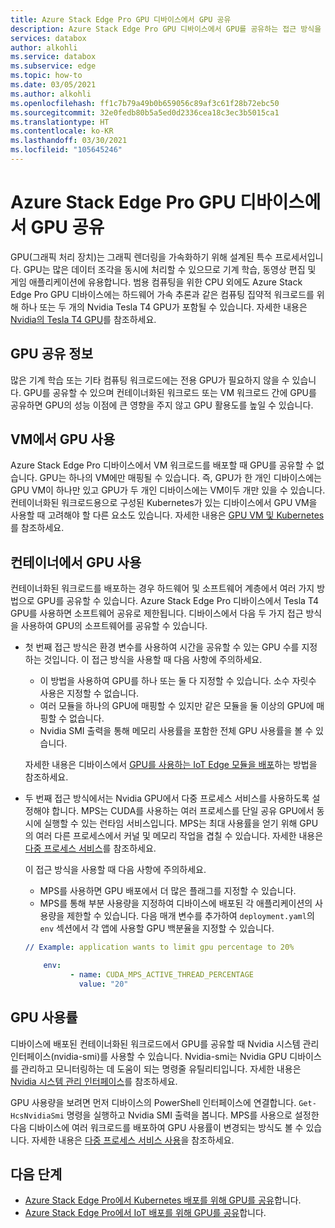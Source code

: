 ```yaml
---
title: Azure Stack Edge Pro GPU 디바이스에서 GPU 공유
description: Azure Stack Edge Pro GPU 디바이스에서 GPU를 공유하는 접근 방식을 설명합니다.
services: databox
author: alkohli
ms.service: databox
ms.subservice: edge
ms.topic: how-to
ms.date: 03/05/2021
ms.author: alkohli
ms.openlocfilehash: ff1c7b79a49b0b659056c89af3c61f28b72ebc50
ms.sourcegitcommit: 32e0fedb80b5a5ed0d2336cea18c3ec3b5015ca1
ms.translationtype: HT
ms.contentlocale: ko-KR
ms.lasthandoff: 03/30/2021
ms.locfileid: "105645246"
---
```

# <a name="gpu-sharing-on-your-azure-stack-edge-pro-gpu-device"></a>Azure Stack Edge Pro GPU 디바이스에서 GPU 공유

GPU(그래픽 처리 장치)는 그래픽 렌더링을 가속화하기 위해 설계된 특수 프로세서입니다. GPU는 많은 데이터 조각을 동시에 처리할 수 ​​있으므로 기계 학습, 동영상 편집 및 게임 애플리케이션에 유용합니다. 범용 컴퓨팅을 위한 CPU 외에도 Azure Stack Edge Pro GPU 디바이스에는 하드웨어 가속 추론과 같은 컴퓨팅 집약적 워크로드를 위해 하나 또는 두 개의 Nvidia Tesla T4 GPU가 포함될 수 있습니다. 자세한 내용은 [Nvidia의 Tesla T4 GPU](https://www.nvidia.com/en-us/data-center/tesla-t4/)를 참조하세요.


## <a name="about-gpu-sharing"></a>GPU 공유 정보

많은 기계 학습 또는 기타 컴퓨팅 워크로드에는 전용 GPU가 필요하지 않을 수 있습니다. GPU를 공유할 수 있으며 컨테이너화된 워크로드 또는 VM 워크로드 간에 GPU를 공유하면 GPU의 성능 이점에 큰 영향을 주지 않고 GPU 활용도를 높일 수 있습니다.  

## <a name="using-gpu-with-vms"></a>VM에서 GPU 사용

Azure Stack Edge Pro 디바이스에서 VM 워크로드를 배포할 때 GPU를 공유할 수 없습니다. GPU는 하나의 VM에만 매핑될 수 있습니다. 즉, GPU가 한 개인 디바이스에는 GPU VM이 하나만 있고 GPU가 두 개인 디바이스에는 VM이 ​​두 개만 있을 수 있습니다. 컨테이너화된 워크로드용으로 구성된 Kubernetes가 있는 디바이스에서 GPU VM을 사용할 때 고려해야 할 다른 요소도 있습니다. 자세한 내용은 [GPU VM 및 Kubernetes](azure-stack-edge-gpu-deploy-gpu-virtual-machine.md#gpu-vms-and-kubernetes)를 참조하세요.


## <a name="using-gpu-with-containers"></a>컨테이너에서 GPU 사용

컨테이너화된 워크로드를 배포하는 경우 하드웨어 및 소프트웨어 계층에서 여러 가지 방법으로 GPU를 공유할 수 있습니다. Azure Stack Edge Pro 디바이스에서 Tesla T4 GPU를 사용하면 소프트웨어 공유로 제한됩니다. 디바이스에서 다음 두 가지 접근 방식을 사용하여 GPU의 소프트웨어를 공유할 수 있습니다. 

- 첫 번째 접근 방식은 환경 변수를 사용하여 시간을 공유할 수 있는 GPU 수를 지정하는 것입니다. 이 접근 방식을 사용할 때 다음 사항에 주의하세요.

    - 이 방법을 사용하여 GPU를 하나 또는 둘 다 지정할 수 있습니다. 소수 자릿수 사용은 지정할 수 없습니다.
    - 여러 모듈을 하나의 GPU에 매핑할 수 있지만 같은 모듈을 둘 이상의 GPU에 매핑할 수 없습니다.
    - Nvidia SMI 출력을 통해 메모리 사용률을 포함한 전체 GPU 사용률을 볼 수 있습니다.
    
    자세한 내용은 디바이스에서 [GPU를 사용하는 IoT Edge 모듈을 배포](azure-stack-edge-gpu-configure-gpu-modules.md)하는 방법을 참조하세요.

- 두 번째 접근 방식에서는 Nvidia GPU에서 다중 프로세스 서비스를 사용하도록 설정해야 합니다. MPS는 CUDA를 사용하는 여러 프로세스를 단일 공유 GPU에서 동시에 실행할 수 있는 런타임 서비스입니다. MPS는 최대 사용률을 얻기 위해 GPU의 여러 다른 프로세스에서 커널 및 메모리 작업을 겹칠 수 있습니다. 자세한 내용은 [다중 프로세스 서비스](https://docs.nvidia.com/deploy/pdf/CUDA_Multi_Process_Service_Overview.pdf)를 참조하세요.

    이 접근 방식을 사용할 때 다음 사항에 주의하세요.
    
    - MPS를 사용하면 GPU 배포에서 더 많은 플래그를 지정할 수 있습니다.
    - MPS를 통해 부분 사용량을 지정하여 디바이스에 배포된 각 애플리케이션의 사용량을 제한할 수 있습니다. 다음 매개 변수를 추가하여 `deployment.yaml`의 `env` 섹션에서 각 앱에 사용할 GPU 백분율을 지정할 수 있습니다. 

    ```yml
    // Example: application wants to limit gpu percentage to 20%
    
        env:
              - name: CUDA_MPS_ACTIVE_THREAD_PERCENTAGE 
                value: "20"    
    ```

## <a name="gpu-utilization"></a>GPU 사용률
 
디바이스에 배포된 컨테이너화된 워크로드에서 GPU를 공유할 때 Nvidia 시스템 관리 인터페이스(nvidia-smi)를 사용할 수 있습니다. Nvidia-smi는 Nvidia GPU 디바이스를 관리하고 모니터링하는 데 도움이 되는 명령줄 유틸리티입니다. 자세한 내용은 [Nvidia 시스템 관리 인터페이스](https://developer.nvidia.com/nvidia-system-management-interface)를 참조하세요.

GPU 사용량을 보려면 먼저 디바이스의 PowerShell 인터페이스에 연결합니다. `Get-HcsNvidiaSmi` 명령을 실행하고 Nvidia SMI 출력을 봅니다. MPS를 사용으로 설정한 다음 디바이스에 여러 워크로드를 배포하여 GPU 사용률이 변경되는 방식도 볼 수 있습니다. 자세한 내용은 [다중 프로세스 서비스 사용](azure-stack-edge-gpu-connect-powershell-interface.md#enable-multi-process-service-mps)을 참조하세요.


## <a name="next-steps"></a>다음 단계

- [Azure Stack Edge Pro에서 Kubernetes 배포를 위해 GPU를 공유](azure-stack-edge-gpu-deploy-kubernetes-gpu-sharing.md)합니다.
- [Azure Stack Edge Pro에서 IoT 배포를 위해 GPU를 공유](azure-stack-edge-gpu-deploy-iot-edge-gpu-sharing.md)합니다.
